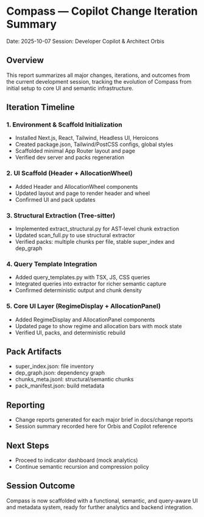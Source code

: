 # Compass — Copilot Change Iteration Summary

Date: 2025-10-07
Session: Developer Copilot & Architect Orbis

## Overview
This report summarizes all major changes, iterations, and outcomes from the current development session, tracking the evolution of Compass from initial setup to core UI and semantic infrastructure.

## Iteration Timeline

### 1. Environment & Scaffold Initialization
- Installed Next.js, React, Tailwind, Headless UI, Heroicons
- Created package.json, Tailwind/PostCSS configs, global styles
- Scaffolded minimal App Router layout and page
- Verified dev server and packs regeneration

### 2. UI Scaffold (Header + AllocationWheel)
- Added Header and AllocationWheel components
- Updated layout and page to render header and wheel
- Confirmed UI and pack updates

### 3. Structural Extraction (Tree-sitter)
- Implemented extract_structural.py for AST-level chunk extraction
- Updated scan_full.py to use structural extractor
- Verified packs: multiple chunks per file, stable super_index and dep_graph

### 4. Query Template Integration
- Added query_templates.py with TSX, JS, CSS queries
- Integrated queries into extractor for richer semantic capture
- Confirmed deterministic output and chunk density

### 5. Core UI Layer (RegimeDisplay + AllocationPanel)
- Added RegimeDisplay and AllocationPanel components
- Updated page to show regime and allocation bars with mock state
- Verified UI, packs, and deterministic rebuild

## Pack Artifacts
- super_index.json: file inventory
- dep_graph.json: dependency graph
- chunks_meta.jsonl: structural/semantic chunks
- pack_manifest.json: build metadata

## Reporting
- Change reports generated for each major brief in docs/change reports
- Session summary recorded here for Orbis and Copilot reference

## Next Steps
- Proceed to indicator dashboard (mock analytics)
- Continue semantic recursion and compression policy

## Session Outcome
Compass is now scaffolded with a functional, semantic, and query-aware UI and metadata system, ready for further analytics and backend integration.